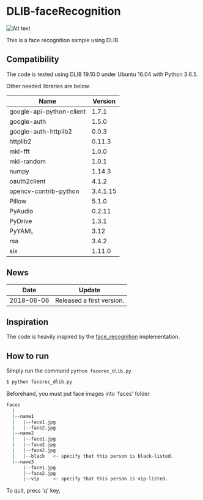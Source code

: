 # DLIB-faceRecognition

![Alt text](demo.gif?raw=true "Title")


This is a face recognition sample using DLIB.

## Compatibility
The code is tested using DLIB 19.10.0 under Ubuntu 16.04 with Python 3.6.5. 

Other needed libraries are below.

| Name | Version |
|----------|--------|
|google-api-python-client |1.7.1 |
|google-auth              |1.5.0  |  
|google-auth-httplib2     |0.0.3   | 
|httplib2                 |0.11.3   |
|mkl-fft                  |1.0.0    |
|mkl-random               |1.0.1    |
|numpy                    |1.14.3   |
|oauth2client             |4.1.2    |
|opencv-contrib-python    |3.4.1.15 |
|Pillow                   |5.1.0    |
|PyAudio                  |0.2.11   |
|PyDrive                  |1.3.1    |
|PyYAML                   |3.12     |
|rsa                      |3.4.2    |
|six                      |1.11.0   |



## News
| Date     | Update |
|----------|--------|
| 2018-06-06 | Released a first version.|

## Inspiration
The code is heavily inspired by the [face_recognition](https://github.com/ageitgey/face_recognition) implementation.


## How to run
Simply run the command `python facerec_dlib.py`.

```bash
$ python facerec_dlib.py
```

Beforehand, you must put face images into 'faces' folder.

```bash
faces
  |
  |--name1
  |   |--face1.jpg
  |   |--face2.jpg
  |--name2
  |   |--face1.jpg
  |   |--face2.jpg
  |   |--face2.jpg
  |   |--black   <- specify that this person is black-listed.
  |--name3
      |--face1.jpg
      |--face2.jpg
      |--vip     <- specify that this person is vip-listed.
```

To quit, press 'q' key, 

